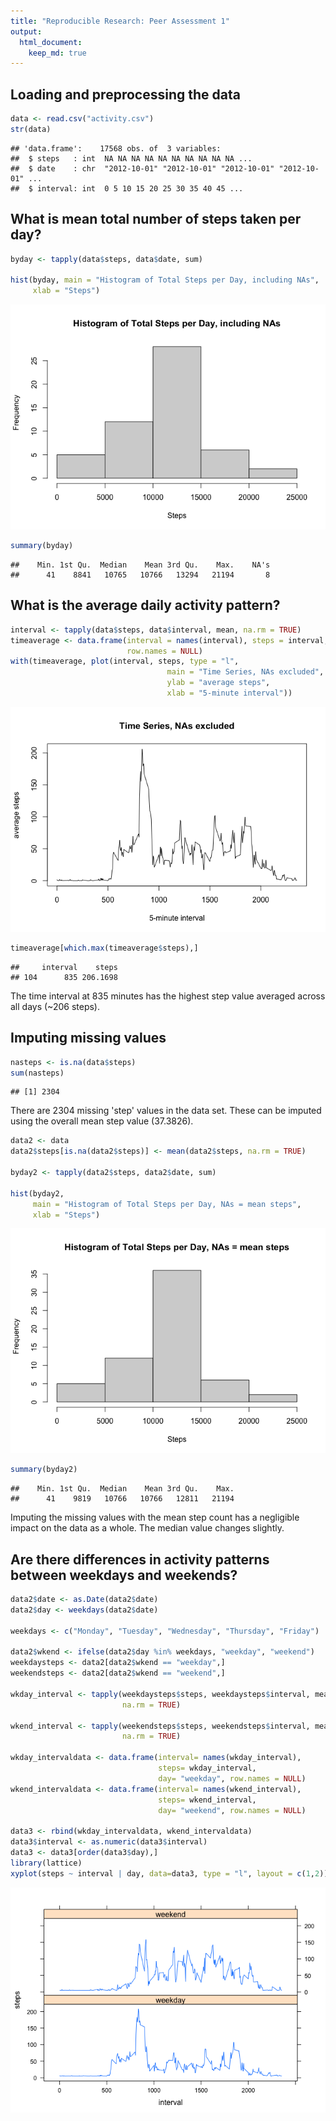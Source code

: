 ```yaml
---
title: "Reproducible Research: Peer Assessment 1"
output: 
  html_document:
    keep_md: true
---
```



## Loading and preprocessing the data

```r
data <- read.csv("activity.csv")
str(data)
```

```
## 'data.frame':	17568 obs. of  3 variables:
##  $ steps   : int  NA NA NA NA NA NA NA NA NA NA ...
##  $ date    : chr  "2012-10-01" "2012-10-01" "2012-10-01" "2012-10-01" ...
##  $ interval: int  0 5 10 15 20 25 30 35 40 45 ...
```

## What is mean total number of steps taken per day?

```r
byday <- tapply(data$steps, data$date, sum)

hist(byday, main = "Histogram of Total Steps per Day, including NAs",
     xlab = "Steps")
```

![](PA1_template_files/figure-html/unnamed-chunk-2-1.png)<!-- -->

```r
summary(byday)
```

```
##    Min. 1st Qu.  Median    Mean 3rd Qu.    Max.    NA's 
##      41    8841   10765   10766   13294   21194       8
```


## What is the average daily activity pattern?

```r
interval <- tapply(data$steps, data$interval, mean, na.rm = TRUE)
timeaverage <- data.frame(interval = names(interval), steps = interval,
                          row.names = NULL)
with(timeaverage, plot(interval, steps, type = "l", 
                                   main = "Time Series, NAs excluded",
                                   ylab = "average steps",
                                   xlab = "5-minute interval"))
```

![](PA1_template_files/figure-html/unnamed-chunk-3-1.png)<!-- -->

```r
timeaverage[which.max(timeaverage$steps),]  
```

```
##     interval    steps
## 104      835 206.1698
```
The time interval at 835 minutes has the highest step value averaged across all 
days (~206 steps).

## Imputing missing values

```r
nasteps <- is.na(data$steps)
sum(nasteps)
```

```
## [1] 2304
```
There are 2304 missing 'step' values in the data set. These can be imputed using
the overall mean step value (37.3826).


```r
data2 <- data
data2$steps[is.na(data2$steps)] <- mean(data2$steps, na.rm = TRUE)

byday2 <- tapply(data2$steps, data2$date, sum)

hist(byday2, 
     main = "Histogram of Total Steps per Day, NAs = mean steps",
     xlab = "Steps")
```

![](PA1_template_files/figure-html/unnamed-chunk-5-1.png)<!-- -->

```r
summary(byday2)
```

```
##    Min. 1st Qu.  Median    Mean 3rd Qu.    Max. 
##      41    9819   10766   10766   12811   21194
```
Imputing the missing values with the mean step count has a negligible impact on 
the data as a whole. The median value changes slightly. 

## Are there differences in activity patterns between weekdays and weekends?

```r
data2$date <- as.Date(data2$date)
data2$day <- weekdays(data2$date)

weekdays <- c("Monday", "Tuesday", "Wednesday", "Thursday", "Friday")

data2$wkend <- ifelse(data2$day %in% weekdays, "weekday", "weekend")
weekdaysteps <- data2[data2$wkend == "weekday",]
weekendsteps <- data2[data2$wkend == "weekend",]

wkday_interval <- tapply(weekdaysteps$steps, weekdaysteps$interval, mean, 
                         na.rm = TRUE)

wkend_interval <- tapply(weekendsteps$steps, weekendsteps$interval, mean, 
                         na.rm = TRUE)

wkday_intervaldata <- data.frame(interval= names(wkday_interval),
                                 steps= wkday_interval,
                                 day= "weekday", row.names = NULL)
wkend_intervaldata <- data.frame(interval= names(wkend_interval),
                                 steps= wkend_interval,
                                 day= "weekend", row.names = NULL)

data3 <- rbind(wkday_intervaldata, wkend_intervaldata)
data3$interval <- as.numeric(data3$interval)
data3 <- data3[order(data3$day),]
library(lattice)
xyplot(steps ~ interval | day, data=data3, type = "l", layout = c(1,2))
```

![](PA1_template_files/figure-html/unnamed-chunk-6-1.png)<!-- -->

